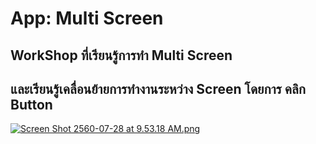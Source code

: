 # App: Multi Screen
## WorkShop ที่เรียนรู้การทำ Multi Screen
## และเรียนรู้เคลื่อนย้ายการทำงานระหว่าง Screen โดยการ คลิก Button

[![Screen Shot 2560-07-28 at 9.53.18 AM.png](https://s18.postimg.org/bmb0xcr4p/Screen_Shot_2560-07-28_at_9.53.18_AM.png)](https://postimg.org/image/ljm1qeyqd/)
